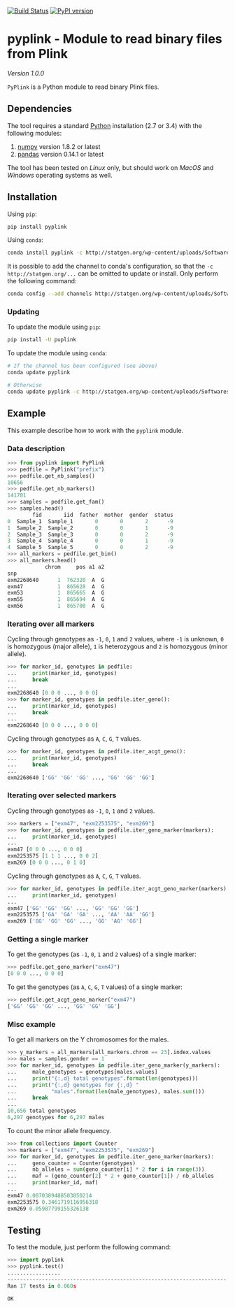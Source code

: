 [![Build Status](https://travis-ci.org/lemieuxl/pyplink.svg?branch=master)](https://travis-ci.org/lemieuxl/pyplink)
[![PyPI version](https://badge.fury.io/py/pyplink.svg)](http://badge.fury.io/py/pyplink)


# pyplink - Module to read binary files from Plink

*Version 1.0.0*

`PyPlink` is a Python module to read binary Plink files.


## Dependencies

The tool requires a standard [Python](http://python.org/) installation (2.7 or
3.4) with the following modules:

1. [numpy](http://www.numpy.org/) version 1.8.2 or latest
1. [pandas](http://pandas.pydata.org/) version 0.14.1 or latest

The tool has been tested on *Linux* only, but should work on *MacOS* and
*Windows* operating systems as well.


## Installation

Using `pip`:

```bash
pip install pyplink
```

Using `conda`:

```bash
conda install pyplink -c http://statgen.org/wp-content/uploads/Softwares/pyplink
```

It is possible to add the channel to conda's configuration, so that the
`-c http://statgen.org/...` can be omitted to update or install. Only perform
the following command:

```bash
conda config --add channels http://statgen.org/wp-content/uploads/Softwares/pyplink
```


### Updating

To update the module using `pip`:

```bash
pip install -U puplink
```

To update the module using `conda`:

```bash
# If the channel has been configured (see above)
conda update pyplink

# Otherwise
conda update pyplink -c http://statgen.org/wp-content/uploads/Softwares/pyplink
```


## Example

This example describe how to work with the `pyplink` module.


### Data description

```python
>>> from pyplink import PyPlink
>>> pedfile = PyPlink("prefix")
>>> pedfile.get_nb_samples()
10656
>>> pedfile.get_nb_markers()
141701
>>> samples = pedfile.get_fam()
>>> samples.head()
        fid       iid  father  mother  gender  status
0  Sample_1  Sample_1       0       0       2      -9
1  Sample_2  Sample_2       0       0       1      -9
2  Sample_3  Sample_3       0       0       2      -9
3  Sample_4  Sample_4       0       0       1      -9
4  Sample_5  Sample_5       0       0       2      -9
>>> all_markers = pedfile.get_bim()
>>> all_markers.head()
            chrom     pos a1 a2
snp                               
exm2268640      1  762320  A  G
exm47           1  865628  A  G
exm53           1  865665  A  G
exm55           1  865694  A  G
exm56           1  865700  A  G
```


### Iterating over all markers

Cycling through genotypes as `-1`, `0`, `1` and `2` values, where `-1` is
unknown, `0` is homozygous (major allele), `1` is heterozygous and `2` is
homozygous (minor allele).

```python
>>> for marker_id, genotypes in pedfile:
...     print(marker_id, genotypes)
...     break
... 
exm2268640 [0 0 0 ..., 0 0 0]
>>> for marker_id, genotypes in pedfile.iter_geno():
...     print(marker_id, genotypes)
...     break
... 
exm2268640 [0 0 0 ..., 0 0 0]
```

Cycling through genotypes as `A`, `C`, `G`, `T` values.

```python
>>> for marker_id, genotypes in pedfile.iter_acgt_geno():
...     print(marker_id, genotypes)
...     break
... 
exm2268640 ['GG' 'GG' 'GG' ..., 'GG' 'GG' 'GG']
```


### Iterating over selected markers

Cycling through genotypes as `-1`, `0`, `1` and `2` values.

```python
>>> markers = ["exm47", "exm2253575", "exm269"]
>>> for marker_id, genotypes in pedfile.iter_geno_marker(markers):
...     print(marker_id, genotypes)
... 
exm47 [0 0 0 ..., 0 0 0]
exm2253575 [1 1 1 ..., 0 0 2]
exm269 [0 0 0 ..., 0 1 0]
```

Cycling through genotypes as `A`, `C`, `G`, `T` values.

```python
>>> for marker_id, genotypes in pedfile.iter_acgt_geno_marker(markers):
...     print(marker_id, genotypes)
... 
exm47 ['GG' 'GG' 'GG' ..., 'GG' 'GG' 'GG']
exm2253575 ['GA' 'GA' 'GA' ..., 'AA' 'AA' 'GG']
exm269 ['GG' 'GG' 'GG' ..., 'GG' 'AG' 'GG']
```


### Getting a single marker

To get the genotypes (as `-1`, `0`, `1` and `2` values) of a single marker:
```python
>>> pedfile.get_geno_marker("exm47")
[0 0 0 ..., 0 0 0]
```

To get the genotypes (as `A`, `C`, `G`, `T` values) of a single marker:
```python
>>> pedfile.get_acgt_geno_marker("exm47")
['GG' 'GG' 'GG' ..., 'GG' 'GG' 'GG']
```


### Misc example

To get all markers on the Y chromosomes for the males.

```python
>>> y_markers = all_markers[all_markers.chrom == 23].index.values
>>> males = samples.gender == 1
>>> for marker_id, genotypes in pedfile.iter_geno_marker(y_markers):
...     male_genotypes = genotypes[males.values]
...     print("{:,d} total genotypes".format(len(genotypes)))
...     print("{:,d} genotypes for {:,d} "
...           "males".format(len(male_genotypes), males.sum()))
...     break
... 
10,656 total genotypes
6,297 genotypes for 6,297 males
```

To count the minor allele frequency.

```python
>>> from collections import Counter
>>> markers = ["exm47", "exm2253575", "exm269"]
>>> for marker_id, genotypes in pedfile.iter_geno_marker(markers):
...     geno_counter = Counter(genotypes)
...     nb_alleles = sum(geno_counter[i] * 2 for i in range(3))
...     maf = (geno_counter[2] * 2 + geno_counter[1]) / nb_alleles
...     print(marker_id, maf)
... 
exm47 0.0070389488503050214
exm2253575 0.3461719116956318
exm269 0.05987799155326138
```


## Testing

To test the module, just perform the following command:

```python
>>> import pyplink
>>> pyplink.test()
.................
----------------------------------------------------------------------
Ran 17 tests in 0.060s

OK
```

